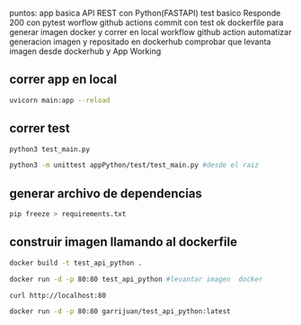 puntos:
app basica API REST con Python(FASTAPI)
test basico Responde 200 con pytest
worflow github actions commit con test ok
dockerfile para generar imagen docker y correr en local
workflow github action automatizar generacion imagen y repositado en dockerhub
comprobar que levanta imagen desde dockerhub y App Working


## correr app en local
```sh
uvicorn main:app --reload
```

## correr test 
```sh
python3 test_main.py

python3 -m unittest appPython/test/test_main.py #desde el raiz
```

## generar archivo de dependencias
```sh
pip freeze > requirements.txt
```

## construir imagen llamando al dockerfile
```sh
docker build -t test_api_python .

docker run -d -p 80:80 test_api_python #levantar imagen  docker

curl http://localhost:80

docker run -d -p 80:80 garrijuan/test_api_python:latest
```



